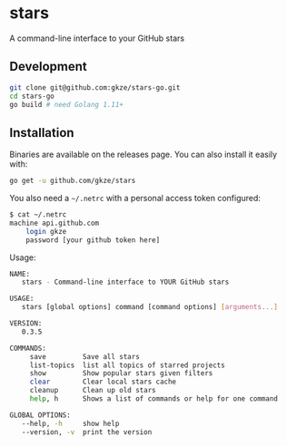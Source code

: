 # stars

A command-line interface to your GitHub stars

## Development

```bash
git clone git@github.com:gkze/stars-go.git
cd stars-go
go build # need Golang 1.11+
```

## Installation

Binaries are available on the releases page. You can also install it easily with:

```bash
go get -u github.com/gkze/stars
```

You also need a `~/.netrc` with a personal access token configured:

```bash
$ cat ~/.netrc
machine api.github.com
    login gkze
    password [your github token here]
```

Usage:

```bash
NAME:
   stars - Command-line interface to YOUR GitHub stars

USAGE:
   stars [global options] command [command options] [arguments...]

VERSION:
   0.3.5

COMMANDS:
     save         Save all stars
     list-topics  list all topics of starred projects
     show         Show popular stars given filters
     clear        Clear local stars cache
     cleanup      Clean up old stars
     help, h      Shows a list of commands or help for one command

GLOBAL OPTIONS:
   --help, -h     show help
   --version, -v  print the version
```
